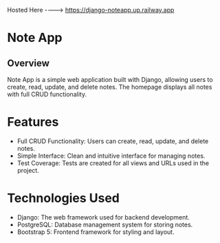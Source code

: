 Hosted Here ----> https://django-noteapp.up.railway.app

# **Note App**

## **Overview**

Note App is a simple web application built with Django, allowing users to create, read, update, and delete notes. The homepage displays all notes with full CRUD functionality.

# **Features**

- Full CRUD Functionality: Users can create, read, update, and delete notes.
- Simple Interface: Clean and intuitive interface for managing notes.
- Test Coverage: Tests are created for all views and URLs used in the project.

# **Technologies Used**

- Django: The web framework used for backend development.
- PostgreSQL: Database management system for storing notes.
- Bootstrap 5: Frontend framework for styling and layout.


